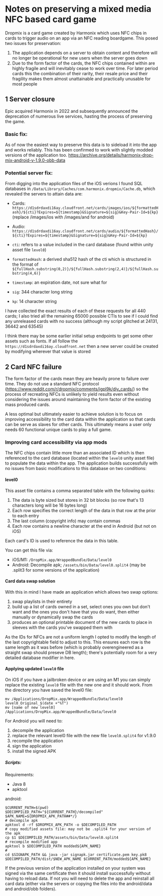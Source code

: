 # Notes on preserving a mixed media NFC based card game

Dropmix is a card game created by Harmonix which uses NFC chips in cards to trigger audio on an app via an NFC reading boardgame. This posed two issues for preservation:

1. The application depends on a server to obtain content and therefore will no longer be operational for new users when the server goes down
2. Due to the form factor of the cards, the NFC chips contained within are highly fragile and will inevitably cease to work over time. For later period cards this the combination of their rarity, their resale price and their fragility makes them almost unattainable and practically unusable for most people

## 1 Server closure

Epic acquired Harmonix in 2022 and subsequently announced the deprecation of numerous live services, hasting the process of preserving the game.

### Basic fix:

As of now the easiest way to preserve this data is to sideload it into the app and works reliably. This has been confirmed to work with slightly modded versions of the application too.
https://archive.org/details/harmonix-drop-mix-android-v-1.9.0-obb-data

### Potential server fix:

From digging into the application files of the iOS verions I found SQL databases in `/Data/Library/Caches/com.harmonix.dropmix/Cache.db`, which revealed the servers to attain data are:
- Cards: `https://d1sdrdaxdi16ay.cloudfront.net/cards/images/ios/${formattedHash}/${cti}?Expires=${timestamp}&Signature=${sig}&Key-Pair-Id=${kp}` (replace /images/ios with /images/and for android)
- Audio: `https://d1sdrdaxdi16ay.cloudfront.net/cards/audio/${formattedHash}/${cti}?Expires=${timestamp}&Signature=${sig}&Key-Pair-Id=${kp}`

- `cti`: refers to a value included in the card database (found within unity asset file `level0`)
- `formattedHash`:  a derived sha512 hash of the cti which is structured in the format of `${fullHash.substring(0,2)}/${fullHash.substring(2,4)}/${fullHash.substring(4,6)}`
- `timestamp`: an expiration date, not sure what for
- `sig`: 344 character long string
- `kp`: 14 character string

I have collected the exact results of each of these requests for all 440 cards; I also tried all the remaining 65000 possible CTIs to see if I could find any unreleased cards with no success (although my script glitched at 24131, 36442 and 63545)

I think there may be some earlier initial setup endpoints to get some other assets such as fonts. If all follow the `https://d1sdrdaxdi16ay.cloudfront.net` then a new server could be created by modifying wherever that value is stored

## 2 Card NFC failure

The form factor of the cards mean they are heavily prone to failure over time. They do not use a standard NFC protocol (https://www.reddit.com/r/dropmix/comments/igpl9k/diy_cards/) so the process of recreating NFCs is unlikely to yield results even without considering the issues around maintaining the form factor of the existing mass produced cards.

A less optimal but ultimately easier to achieve solution is to focus on improving accessibility to the card data within the application so that cards can be serve as slaves for other cards. This ultimately means a user only needs 60 functional unique cards to play a full game.

### Improving card accessibility via app mods

The NFC chips contain little more than an associated ID which is then referenced to the card database (located within the `level0` unity asset file) to populate the data within the app. The application builds successfully with no issues from basic modifications to this database on two conditions:

#### level0

This asset file contains a comma separated table with the following quirks:

1. The data is byte sized but stores in 32 bit blocks (so row that's 13 characters long will be 16 bytes long) 
1. Each row specifies the correct length of the data in that row at the prior to each entry
1. The last column (copyright info) may contain commas
1. Each row contains a newline character at the end in Android (but not on iOS)

Each card's ID is used to reference the data in this table.

You can get this file via:
- iOS/M1: `/DropMix.app/WrappedBundle/Data/level0`
- Android: Decompile apk; `/assets/bin/Data/level0.split4` (may be .split3 for some versions of the application)

#### Card data swap solution

With this in mind I have made an application which allows two swap options:
1. swap playlists in their entirety
1. build up a list of cards owned in a set, select ones you own but don't want and the ones you don't have that you do want, then either manually or dynamically swap the cards
1. produces an optional printable document of the new cards to place in sleeves with the cards you've swapped them with

As the IDs for NFCs are not a uniform length I opted to modify the length of the last copyrightable field to adjust to this. This ensures each row is the same length as it was before (which is probably overengineered as a straight swap should preseve DB length); there's potentially room for a very detailed database modifier in here.

#### Applying updated `level0` file

On iOS if you have a jailbroken device or are using an M1 you can simply replace the existing `level0` file with the new one and it should work. From the directory you have saved the level0 file:
```
mv /Applications/DropMix.app/WrappedBundle/Data/level0 level0_Original_$(date +"%T")
mv [name of new level0] /Applications/DropMix.app/WrappedBundle/Data/level0
```

For Android you will need to:
1. decompile the application
1. replace the relevant level0 file with the new file `level0.split4` for v1.9.0
1. recompile the application
1. sign the application
1. install the signed APK


##### Scripts:

Requirements:
- Java 8
- apktool

android:
```
$CURRENT_PATH=$(pwd)
$DECOMPILED_PATH="${CURRENT_PATH}/decompiled"
$APK_NAME=${DROPMIX_APK_PATH##*/}
# decompile apk
apktool d -rf $DROPMIX_APK_PATH -o $DECOMPILED_PATH
# copy modified assets file: may not be .split4 for your version of the apk
cp $1 $DECOMPILED_PATH/assets/bin/Data/level0.split4
# recompile modified app
apktool b $DECOMPILED_PATH modded${APK_NAME}
# 
cd $SIGNAPK_PATH && java -jar signapk.jar certificate.pem key.pk8 $DECOMPILED_PATH/dist/$NEW_APK_NAME $CURRENT_PATH/modded${APK_NAME}
```




If the previous version of the application installed on your system was signed via the same certificate then it should install successfully without having to reload data. If not you will need to delete the app and reinstall all card data (either via the servers or copying the files into the android/data and android/obb folders).